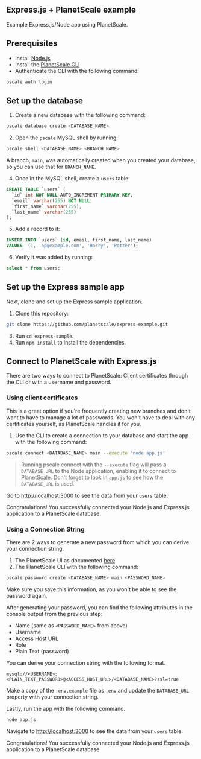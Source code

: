 ## Express.js + PlanetScale example

Example Express.js/Node app using PlanetScale.

## Prerequisites

- Install [Node.js](https://nodejs.org/en/download/)
- Install the [PlanetScale CLI](https://github.com/planetscale/cli)
- Authenticate the CLI with the following command:

```bash
pscale auth login
```

## Set up the database

1. Create a new database with the following command:

```bash
pscale database create <DATABASE_NAME>
```

2. Open the `pscale` MySQL shell by running:

```bash
pscale shell <DATABASE_NAME> <BRANCH_NAME>
```

A branch, `main`, was automatically created when you created your database, so you can use that for `BRANCH_NAME`.

4. Once in the MySQL shell, create a `users` table:

```sql
CREATE TABLE `users` (
  `id` int NOT NULL AUTO_INCREMENT PRIMARY KEY,
  `email` varchar(255) NOT NULL,
  `first_name` varchar(255),
  `last_name` varchar(255)
);
```

5. Add a record to it:

```sql
INSERT INTO `users` (id, email, first_name, last_name)
VALUES  (1, 'hp@example.com', 'Harry', 'Potter');
```

6. Verify it was added by running:

```sql
select * from users;
```

## Set up the Express sample app

Next, clone and set up the Express sample application.

1. Clone this repository:

```bash
git clone https://github.com/planetscale/express-example.git
```

3. Run `cd express-sample`.
4. Run `npm install` to install the dependencies.

## Connect to PlanetScale with Express.js

There are two ways to connect to PlanetScale: Client certificates through the CLI or with a username and password.

### Using client certificates

This is a great option if you're frequently creating new branches and don't want to have to manage a lot of passwords. You won't have to deal with any certificates yourself, as PlanetScale handles it for you.

1. Use the CLI to create a connection to your database and start the app with the following command:

```bash
pscale connect <DATABASE_NAME> main --execute 'node app.js'
```

> Running pscale connect with the `--execute` flag will pass a `DATABASE_URL` to the Node application, enabling it to connect to PlanetScale. Don't forget to look in `app.js` to see how the `DATABASE_URL` is used.

Go to [http://localhost:3000](http://localhost:3000) to see the data from your `users` table.

Congratulations! You successfully connected your Node.js and Express.js application to a PlanetScale database.

### Using a Connection String

There are 2 ways to generate a new password from which you can derive your connection string.

1. The PlanetScale UI as documented [here](https://docs.planetscale.com/concepts/connection-strings#creating-a-password)
2. The PlanetScale CLI with the following command:

```bash
pscale password create <DATABASE_NAME> main <PASSWORD_NAME>
```

Make sure you save this information, as you won't be able to see the password again.

After generating your password, you can find the following attributes in the console output from the previous step:

- Name (same as `<PASSWORD_NAME>` from above)
- Username
- Access Host URL
- Role
- Plain Text (password)

You can derive your connection string with the following format.

```text
mysql://<USERNAME>:<PLAIN_TEXT_PASSWORD>@<ACCESS_HOST_URL>/<DATABASE_NAME>?ssl=true
```

Make a copy of the `.env.example` file as `.env` and update the `DATABASE_URL` property with your connection string.

Lastly, run the app with the following command.

```bash
node app.js
```

Navigate to [http://localhost:3000](http://localhost:3000) to see the data from your `users` table.

Congratulations! You successfully connected your Node.js and Express.js application to a PlanetScale database.